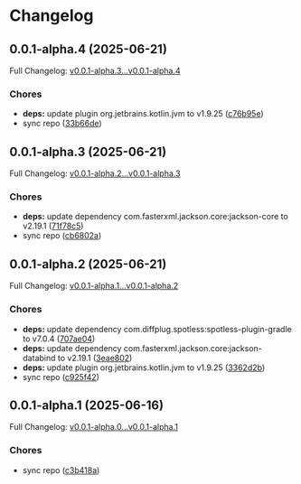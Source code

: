# Changelog

## 0.0.1-alpha.4 (2025-06-21)

Full Changelog: [v0.0.1-alpha.3...v0.0.1-alpha.4](https://github.com/Boomchainlab/boomchainlab-framework/compare/v0.0.1-alpha.3...v0.0.1-alpha.4)

### Chores

* **deps:** update plugin org.jetbrains.kotlin.jvm to v1.9.25 ([c76b95e](https://github.com/Boomchainlab/boomchainlab-framework/commit/c76b95e5717ba5b1fa5e46615d642874f7303ceb))
* sync repo ([33b66de](https://github.com/Boomchainlab/boomchainlab-framework/commit/33b66de820f37df932726e0c2f128d935c5af563))

## 0.0.1-alpha.3 (2025-06-21)

Full Changelog: [v0.0.1-alpha.2...v0.0.1-alpha.3](https://github.com/Boomchainlab/boomchainlab-framework/compare/v0.0.1-alpha.2...v0.0.1-alpha.3)

### Chores

* **deps:** update dependency com.fasterxml.jackson.core:jackson-core to v2.19.1 ([71f78c5](https://github.com/Boomchainlab/boomchainlab-framework/commit/71f78c51e02544149f385dd3d4b1cff73a07689b))
* sync repo ([cb6802a](https://github.com/Boomchainlab/boomchainlab-framework/commit/cb6802a759be2ee411d1be64d03f45fec43d94d4))

## 0.0.1-alpha.2 (2025-06-21)

Full Changelog: [v0.0.1-alpha.1...v0.0.1-alpha.2](https://github.com/Boomchainlab/boomchainlab-framework/compare/v0.0.1-alpha.1...v0.0.1-alpha.2)

### Chores

* **deps:** update dependency com.diffplug.spotless:spotless-plugin-gradle to v7.0.4 ([707ae04](https://github.com/Boomchainlab/boomchainlab-framework/commit/707ae04612dcfdce25021dbf9a5ad8063bbff3b2))
* **deps:** update dependency com.fasterxml.jackson.core:jackson-databind to v2.19.1 ([3eae802](https://github.com/Boomchainlab/boomchainlab-framework/commit/3eae8022b734b399159352ac66d7d094321ae5e7))
* **deps:** update plugin org.jetbrains.kotlin.jvm to v1.9.25 ([3362d2b](https://github.com/Boomchainlab/boomchainlab-framework/commit/3362d2b8cc7490b7e7b8e6c438964bfb90addf69))
* sync repo ([c925f42](https://github.com/Boomchainlab/boomchainlab-framework/commit/c925f42b8c0fbc9819c7e2ae59dc3180d9221e12))

## 0.0.1-alpha.1 (2025-06-16)

Full Changelog: [v0.0.1-alpha.0...v0.0.1-alpha.1](https://github.com/Boomchainlab/boomchainlab-framework/compare/v0.0.1-alpha.0...v0.0.1-alpha.1)

### Chores

* sync repo ([c3b418a](https://github.com/Boomchainlab/boomchainlab-framework/commit/c3b418aaab4bc50f51568014981bfb4d7c7a8623))
